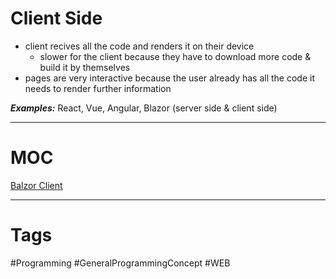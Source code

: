# Client Side

- client recives all the code and renders it on their device
	- slower for the client because they have to download more code & build it by themselves
- pages are very interactive because the user already has all the code it needs to render further information

***Examples:*** React, Vue, Angular, Blazor (server side & client side)

***

# MOC

[Balzor Client](https://github.com/lucasmenke/notes/blob/main/content/BlazorClient.md)

***

# Tags

#Programming #GeneralProgrammingConcept #WEB 
